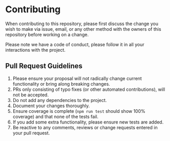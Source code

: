 # Contributing

When contributing to this repository, please first discuss the change you wish to make via issue,
email, or any other method with the owners of this repository before working on a change. 

Please note we have a code of conduct, please follow it in all your interactions with the project.

## Pull Request Guidelines

1. Please ensure your proposal will not radically change current functionality or bring along breaking changes.
2. PRs only consisting of typo fixes (or other automated contributions), will not be accepted.
3. Do not add any dependencies to the project.
4. Document your changes thoroughly.
5. Ensure coverage is complete (`npm run test` should show 100% coverage) and that none of the tests fail.
6. If you add some extra functionality, please ensure new tests are added.
7. Be reactive to any comments, reviews or change requests entered in your pull request.
